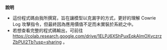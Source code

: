**說明**
* 這份程式碼由我所撰寫，旨在讓模型以克漏字的方式，更好的理解 Cowrie Log 攻擊指令，但最終因為應用價值不足而未實裝於系統之中。
* 若想查看完整的程式碼輸出，可前往 https://colab.research.google.com/drive/1ELPJ6XShPuxEqkAImOXvczrzZbPUl2Tb?usp=sharing 。